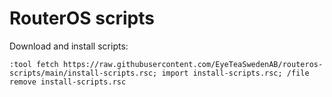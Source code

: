 # RouterOS scripts

Download and install scripts:
```
:tool fetch https://raw.githubusercontent.com/EyeTeaSwedenAB/routeros-scripts/main/install-scripts.rsc; import install-scripts.rsc; /file remove install-scripts.rsc
```
